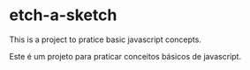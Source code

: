 # etch-a-sketch
This is a project to pratice basic javascript concepts.

Este é um projeto para praticar conceitos básicos de javascript.